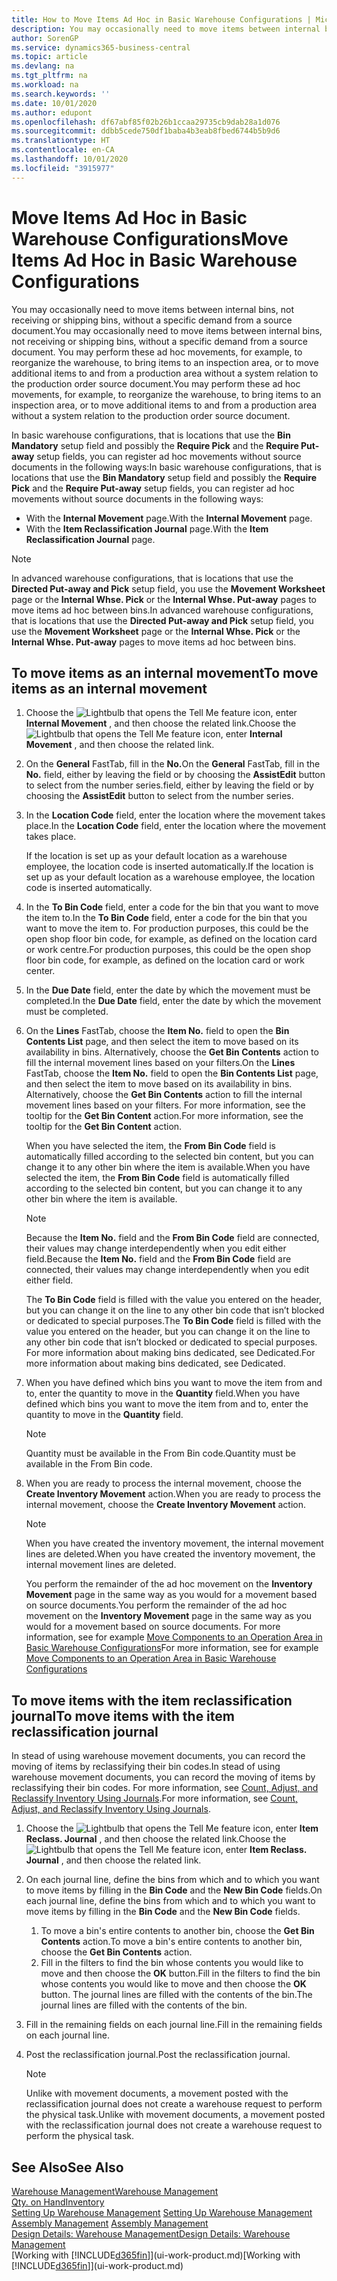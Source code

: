 ```yaml
---
title: How to Move Items Ad Hoc in Basic Warehouse Configurations | Microsoft Docs
description: You may occasionally need to move items between internal bins, not receiving or shipping bins, without a specific demand from a source document. You may perform these ad hoc movements, for example, to reorganize the warehouse, to bring items to an inspection area, or to move additional items to and from a production area without a system relation to the production order source document.
author: SorenGP
ms.service: dynamics365-business-central
ms.topic: article
ms.devlang: na
ms.tgt_pltfrm: na
ms.workload: na
ms.search.keywords: ''
ms.date: 10/01/2020
ms.author: edupont
ms.openlocfilehash: df67abf85f02b26b1ccaa29735cb9dab28a1d076
ms.sourcegitcommit: ddbb5cede750df1baba4b3eab8fbed6744b5b9d6
ms.translationtype: HT
ms.contentlocale: en-CA
ms.lasthandoff: 10/01/2020
ms.locfileid: "3915977"
---
```

# <a name="move-items-ad-hoc-in-basic-warehouse-configurations"></a><span data-ttu-id="c082c-104">Move Items Ad Hoc in Basic Warehouse Configurations</span><span class="sxs-lookup"><span data-stu-id="c082c-104">Move Items Ad Hoc in Basic Warehouse Configurations</span></span>
<span data-ttu-id="c082c-105">You may occasionally need to move items between internal bins, not receiving or shipping bins, without a specific demand from a source document.</span><span class="sxs-lookup"><span data-stu-id="c082c-105">You may occasionally need to move items between internal bins, not receiving or shipping bins, without a specific demand from a source document.</span></span> <span data-ttu-id="c082c-106">You may perform these ad hoc movements, for example, to reorganize the warehouse, to bring items to an inspection area, or to move additional items to and from a production area without a system relation to the production order source document.</span><span class="sxs-lookup"><span data-stu-id="c082c-106">You may perform these ad hoc movements, for example, to reorganize the warehouse, to bring items to an inspection area, or to move additional items to and from a production area without a system relation to the production order source document.</span></span>  

<span data-ttu-id="c082c-107">In basic warehouse configurations, that is locations that use the **Bin Mandatory** setup field and possibly the **Require Pick** and the **Require Put-away** setup fields, you can register ad hoc movements without source documents in the following ways:</span><span class="sxs-lookup"><span data-stu-id="c082c-107">In basic warehouse configurations, that is locations that use the **Bin Mandatory** setup field and possibly the **Require Pick** and the **Require Put-away** setup fields, you can register ad hoc movements without source documents in the following ways:</span></span>  

- <span data-ttu-id="c082c-108">With the **Internal Movement** page.</span><span class="sxs-lookup"><span data-stu-id="c082c-108">With the **Internal Movement** page.</span></span>  
- <span data-ttu-id="c082c-109">With the **Item Reclassification Journal** page.</span><span class="sxs-lookup"><span data-stu-id="c082c-109">With the **Item Reclassification Journal** page.</span></span>  

> [!NOTE]  
>  <span data-ttu-id="c082c-110">In advanced warehouse configurations, that is locations that use the **Directed Put-away and Pick** setup field, you use the **Movement Worksheet** page or the **Internal Whse. Pick** or the **Internal Whse. Put-away** pages to move items ad hoc between bins.</span><span class="sxs-lookup"><span data-stu-id="c082c-110">In advanced warehouse configurations, that is locations that use the **Directed Put-away and Pick** setup field, you use the **Movement Worksheet** page or the **Internal Whse. Pick** or the **Internal Whse. Put-away** pages to move items ad hoc between bins.</span></span>  

## <a name="to-move-items-as-an-internal-movement"></a><span data-ttu-id="c082c-111">To move items as an internal movement</span><span class="sxs-lookup"><span data-stu-id="c082c-111">To move items as an internal movement</span></span>  
1.  <span data-ttu-id="c082c-112">Choose the ![Lightbulb that opens the Tell Me feature](media/ui-search/search_small.png "Tell me what you want to do") icon, enter **Internal Movement** , and then choose the related link.</span><span class="sxs-lookup"><span data-stu-id="c082c-112">Choose the ![Lightbulb that opens the Tell Me feature](media/ui-search/search_small.png "Tell me what you want to do") icon, enter **Internal Movement** , and then choose the related link.</span></span>  
2.  <span data-ttu-id="c082c-113">On the **General** FastTab, fill in the **No.**</span><span class="sxs-lookup"><span data-stu-id="c082c-113">On the **General** FastTab, fill in the **No.**</span></span> <span data-ttu-id="c082c-114">field, either by leaving the field or by choosing the **AssistEdit** button to select from the number series.</span><span class="sxs-lookup"><span data-stu-id="c082c-114">field, either by leaving the field or by choosing the **AssistEdit** button to select from the number series.</span></span>  
3.  <span data-ttu-id="c082c-115">In the **Location Code** field, enter the location where the movement takes place.</span><span class="sxs-lookup"><span data-stu-id="c082c-115">In the **Location Code** field, enter the location where the movement takes place.</span></span>  

    <span data-ttu-id="c082c-116">If the location is set up as your default location as a warehouse employee, the location code is inserted automatically.</span><span class="sxs-lookup"><span data-stu-id="c082c-116">If the location is set up as your default location as a warehouse employee, the location code is inserted automatically.</span></span>  
4.  <span data-ttu-id="c082c-117">In the **To Bin Code** field, enter a code for the bin that you want to move the item to.</span><span class="sxs-lookup"><span data-stu-id="c082c-117">In the **To Bin Code** field, enter a code for the bin that you want to move the item to.</span></span> <span data-ttu-id="c082c-118">For production purposes, this could be the open shop floor bin code, for example, as defined on the location card or work centre.</span><span class="sxs-lookup"><span data-stu-id="c082c-118">For production purposes, this could be the open shop floor bin code, for example, as defined on the location card or work center.</span></span>  
5.  <span data-ttu-id="c082c-119">In the **Due Date** field, enter the date by which the movement must be completed.</span><span class="sxs-lookup"><span data-stu-id="c082c-119">In the **Due Date** field, enter the date by which the movement must be completed.</span></span>  
6.  <span data-ttu-id="c082c-120">On the **Lines** FastTab, choose the **Item No.** field to open the **Bin Contents List** page, and then select the item to move based on its availability in bins. Alternatively, choose the **Get Bin Contents** action to fill the internal movement lines based on your filters.</span><span class="sxs-lookup"><span data-stu-id="c082c-120">On the **Lines** FastTab, choose the **Item No.** field to open the **Bin Contents List** page, and then select the item to move based on its availability in bins. Alternatively, choose the **Get Bin Contents** action to fill the internal movement lines based on your filters.</span></span> <span data-ttu-id="c082c-121">For more information, see the tooltip for the **Get Bin Content** action.</span><span class="sxs-lookup"><span data-stu-id="c082c-121">For more information, see the tooltip for the **Get Bin Content** action.</span></span>   

    <span data-ttu-id="c082c-122">When you have selected the item, the **From Bin Code** field is automatically filled according to the selected bin content, but you can change it to any other bin where the item is available.</span><span class="sxs-lookup"><span data-stu-id="c082c-122">When you have selected the item, the **From Bin Code** field is automatically filled according to the selected bin content, but you can change it to any other bin where the item is available.</span></span>  

    > [!NOTE]  
    >  <span data-ttu-id="c082c-123">Because the **Item No.** field and the **From Bin Code** field are connected, their values may change interdependently when you edit either field.</span><span class="sxs-lookup"><span data-stu-id="c082c-123">Because the **Item No.** field and the **From Bin Code** field are connected, their values may change interdependently when you edit either field.</span></span>  

    <span data-ttu-id="c082c-124">The **To Bin Code** field is filled with the value you entered on the header, but you can change it on the line to any other bin code that isn’t blocked or dedicated to special purposes.</span><span class="sxs-lookup"><span data-stu-id="c082c-124">The **To Bin Code** field is filled with the value you entered on the header, but you can change it on the line to any other bin code that isn’t blocked or dedicated to special purposes.</span></span> <span data-ttu-id="c082c-125">For more information about making bins dedicated, see Dedicated.</span><span class="sxs-lookup"><span data-stu-id="c082c-125">For more information about making bins dedicated, see Dedicated.</span></span>  
7.  <span data-ttu-id="c082c-126">When you have defined which bins you want to move the item from and to, enter the quantity to move in the **Quantity** field.</span><span class="sxs-lookup"><span data-stu-id="c082c-126">When you have defined which bins you want to move the item from and to, enter the quantity to move in the **Quantity** field.</span></span>  

    > [!NOTE]  
    >  <span data-ttu-id="c082c-127">Quantity must be available in the From Bin code.</span><span class="sxs-lookup"><span data-stu-id="c082c-127">Quantity must be available in the From Bin code.</span></span>  

8.  <span data-ttu-id="c082c-128">When you are ready to process the internal movement, choose the **Create Inventory Movement** action.</span><span class="sxs-lookup"><span data-stu-id="c082c-128">When you are ready to process the internal movement, choose the **Create Inventory Movement** action.</span></span>  

    > [!NOTE]  
    >  <span data-ttu-id="c082c-129">When you have created the inventory movement, the internal movement lines are deleted.</span><span class="sxs-lookup"><span data-stu-id="c082c-129">When you have created the inventory movement, the internal movement lines are deleted.</span></span>  

    <span data-ttu-id="c082c-130">You perform the remainder of the ad hoc movement on the **Inventory Movement** page in the same way as you would for a movement based on source documents.</span><span class="sxs-lookup"><span data-stu-id="c082c-130">You perform the remainder of the ad hoc movement on the **Inventory Movement** page in the same way as you would for a movement based on source documents.</span></span> <span data-ttu-id="c082c-131">For more information, see for example [Move Components to an Operation Area in Basic Warehouse Configurations](warehouse-how-to-move-components-to-an-operation-area-in-basic-warehousing.md)</span><span class="sxs-lookup"><span data-stu-id="c082c-131">For more information, see for example [Move Components to an Operation Area in Basic Warehouse Configurations](warehouse-how-to-move-components-to-an-operation-area-in-basic-warehousing.md)</span></span>  

## <a name="to-move-items-with-the-item-reclassification-journal"></a><span data-ttu-id="c082c-132">To move items with the item reclassification journal</span><span class="sxs-lookup"><span data-stu-id="c082c-132">To move items with the item reclassification journal</span></span>
<span data-ttu-id="c082c-133">In stead of using warehouse movement documents, you can record the moving of items by reclassifying their bin codes.</span><span class="sxs-lookup"><span data-stu-id="c082c-133">In stead of using warehouse movement documents, you can record the moving of items by reclassifying their bin codes.</span></span> <span data-ttu-id="c082c-134">For more information, see [Count, Adjust, and Reclassify Inventory Using Journals](inventory-how-count-adjust-reclassify.md).</span><span class="sxs-lookup"><span data-stu-id="c082c-134">For more information, see [Count, Adjust, and Reclassify Inventory Using Journals](inventory-how-count-adjust-reclassify.md).</span></span>   
1.  <span data-ttu-id="c082c-135">Choose the ![Lightbulb that opens the Tell Me feature](media/ui-search/search_small.png "Tell me what you want to do") icon, enter **Item Reclass. Journal** , and then choose the related link.</span><span class="sxs-lookup"><span data-stu-id="c082c-135">Choose the ![Lightbulb that opens the Tell Me feature](media/ui-search/search_small.png "Tell me what you want to do") icon, enter **Item Reclass. Journal** , and then choose the related link.</span></span>  
2.  <span data-ttu-id="c082c-136">On each journal line, define the bins from which and to which you want to move items by filling in the **Bin Code** and the **New Bin Code** fields.</span><span class="sxs-lookup"><span data-stu-id="c082c-136">On each journal line, define the bins from which and to which you want to move items by filling in the **Bin Code** and the **New Bin Code** fields.</span></span>  

    1.  <span data-ttu-id="c082c-137">To move a bin's entire contents to another bin, choose the **Get Bin Contents** action.</span><span class="sxs-lookup"><span data-stu-id="c082c-137">To move a bin's entire contents to another bin, choose the **Get Bin Contents** action.</span></span>  
    2.  <span data-ttu-id="c082c-138">Fill in the filters to find the bin whose contents you would like to move and then choose the **OK** button.</span><span class="sxs-lookup"><span data-stu-id="c082c-138">Fill in the filters to find the bin whose contents you would like to move and then choose the **OK** button.</span></span> <span data-ttu-id="c082c-139">The journal lines are filled with the contents of the bin.</span><span class="sxs-lookup"><span data-stu-id="c082c-139">The journal lines are filled with the contents of the bin.</span></span>  
3.  <span data-ttu-id="c082c-140">Fill in the remaining fields on each journal line.</span><span class="sxs-lookup"><span data-stu-id="c082c-140">Fill in the remaining fields on each journal line.</span></span>   
4.  <span data-ttu-id="c082c-141">Post the reclassification journal.</span><span class="sxs-lookup"><span data-stu-id="c082c-141">Post the reclassification journal.</span></span>  

    > [!NOTE]  
    >  <span data-ttu-id="c082c-142">Unlike with movement documents, a movement posted with the reclassification journal does not create a warehouse request to perform the physical task.</span><span class="sxs-lookup"><span data-stu-id="c082c-142">Unlike with movement documents, a movement posted with the reclassification journal does not create a warehouse request to perform the physical task.</span></span>  

## <a name="see-also"></a><span data-ttu-id="c082c-143">See Also</span><span class="sxs-lookup"><span data-stu-id="c082c-143">See Also</span></span>  
[<span data-ttu-id="c082c-144">Warehouse Management</span><span class="sxs-lookup"><span data-stu-id="c082c-144">Warehouse Management</span></span>](warehouse-manage-warehouse.md)  
[<span data-ttu-id="c082c-145">Qty. on Hand</span><span class="sxs-lookup"><span data-stu-id="c082c-145">Inventory</span></span>](inventory-manage-inventory.md)  
<span data-ttu-id="c082c-146">[Setting Up Warehouse Management](warehouse-setup-warehouse.md)   </span><span class="sxs-lookup"><span data-stu-id="c082c-146">[Setting Up Warehouse Management](warehouse-setup-warehouse.md)   </span></span>  
<span data-ttu-id="c082c-147">[Assembly Management](assembly-assemble-items.md)  </span><span class="sxs-lookup"><span data-stu-id="c082c-147">[Assembly Management](assembly-assemble-items.md)  </span></span>  
[<span data-ttu-id="c082c-148">Design Details: Warehouse Management</span><span class="sxs-lookup"><span data-stu-id="c082c-148">Design Details: Warehouse Management</span></span>](design-details-warehouse-management.md)  
<span data-ttu-id="c082c-149">[Working with [!INCLUDE[d365fin](includes/d365fin_md.md)]](ui-work-product.md)</span><span class="sxs-lookup"><span data-stu-id="c082c-149">[Working with [!INCLUDE[d365fin](includes/d365fin_md.md)]](ui-work-product.md)</span></span>
